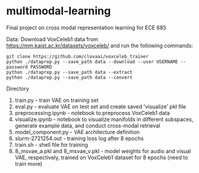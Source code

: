 # multimodal-learning
Final project on cross modal representation learning for ECE 685

Data:
Download VoxCeleb1 data from https://mm.kaist.ac.kr/datasets/voxceleb/ and run the following commands:
~~~~
git clone https://github.com/clovaai/voxceleb_trainer
python ./dataprep.py --save_path data --download --user USERNAME --password PASSWORD 
python ./dataprep.py --save_path data --extract
python ./dataprep.py --save_path data --convert
~~~~
Directory
1. train.py - train VAE on training set
2. eval.py - evaluate VAE on test set and create saved 'visualize' pkl file
3. preprocessing.ipynb - notebook to preprocess VoxCeleb1 data
4. visualize.ipynb - notebook to visualize manifolds in different subspaces, generate example data, and conduct cross-modal retrieval
5. model_component.py - VAE architecture definition
6. slurm-2721254.out - training loss log after 8 epochs
7. train.sh - shell file for training
8. 8_msvae_a.pkl and 8_msvae_v.pkl - model weights for audio and visual VAE, respectively, trained on VoxCeleb1 dataset for 8 epochs (need to train more)
